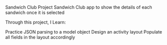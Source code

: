 Sandwich Club Project
Sandwich Club app to show the details of each sandwich once it is selected

Through this project, I Learn:

Practice JSON parsing to a model object
Design an activity layout
Populate all fields in the layout accordingly
